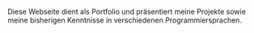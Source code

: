 Diese Webseite dient als Portfolio und präsentiert meine Projekte sowie meine bisherigen Kenntnisse in verschiedenen Programmiersprachen.
